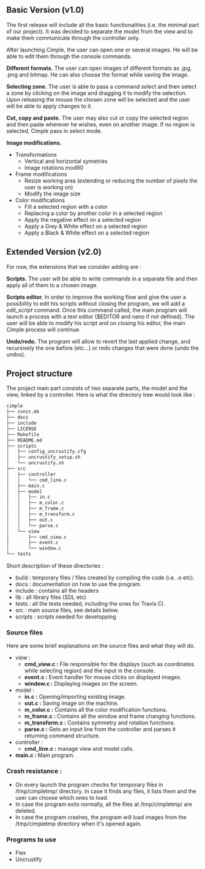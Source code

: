

## Basic Version (v1.0)

The first release will include all the basic functionalities (i.e. the minimal part of our project).
It was decided to separate the model from the view and to make them communicate through the controller only.

After launching Cimple, the user can open one or several images. He will be able to edit them through the console commands.

**Different formats.** The user can open images of different formats as .jpg, .png and bitmap. He can also choose the format while saving the image.

**Selecting zone.** The user is able to pass a command *select* and then select a zone by clicking on the image and dragging it to modify the selection. Upon releasing the mouse the chosen zone will be selected and the user will be able to apply changes to it.

**Cut, copy and paste.** The user may also cut or copy the selected region and then paste wherever he wishes, even on another image. If no region is selected, Cimple pass in select mode.

**Image modifications.**

  * Transformations
    * Vertical and horizontal symetries
    * Image rotations mod90
  * Frame modifications
    * Resize working area (extending or reducing  the number of pixels the user is working on)
    * Modify the image size
  * Color modifications
    * Fill a selected region with a color
    * Replacing a color by another color in a selected region
    * Apply the negative effect on a selected region
    * Apply a Grey & White effect on a selected region
    * Apply a Black & White effect on a selected region


## Extended Version (v2.0)

For now, the extensions that we consider adding are :

**Scripts.** The user will be able to write commands in a separate file and then apply all of them to a chosen image.

**Scripts editor.** In order to improve the working flow and give the user a possibility to edit his scripts without closing the program, we will add a *edit_script* command. Once this command called, the main program will launch a process with a text editor ($EDITOR and nano if not defined). The user will be able to modify his script and on closing his editor, the main Cimple process will continue.

**Undo/redo.** The program will allow to revert the last applied change, and recursively the one before (etc...) or redo changes that were done (undo the undos).

## Project structure

The project main part consists of two separate parts, the model and the view, linked by a controller.
Here is what the directory tree would look like :

```sh
cimple
├── const.mk
├── docs
├── include
├── LICENSE
├── Makefile
├── README.md
├── scripts
│   ├── config_uncrustify.cfg
│   ├── uncrustify_setup.sh
│   └── uncrustify.sh
├── src
│   ├── controller
│   │   └── cmd_line.c
│   ├── main.c
│   ├── model
│   │   ├── in.c
│   │   ├── m_color.c
│   │   ├── m_frame.c
│   │   ├── m_transform.c
│   │   ├── out.c
│   │   └── parse.c
│   └── view
│       ├── cmd_view.c
│       ├── event.c
│       └── window.c
└── tests
```

Short description of these directories :
  * build :
  temporary files / files created by compiling the code (i.e. .o etc).
  * docs :
  documentation on how to use the program.
  * include :
  contains all the headers
  * lib :
  all library files (SDL etc)
  * tests :
  all the tests needed, including the ones for Travis CI.
  * src :
  main source files, see details below.
  * scripts :
  scripts needed for developping

### Source files

Here are some brief explanations on the source files and what they will do.

* view :
  * **cmd_view.c :**
     File responsible for the displays (such as coordinates while selecting region) and the input in the console.
  * **event.c :**
     Event handler for mouse clicks on displayed images.
  * **window.c :**
    Displaying images on the screen.
* model :
  * **in.c :**
    Opening/importing existing image.
  * **out.c :**
    Saving image on the machine.
  * **m_color.c :**
    Contains all the color modification functions.
  * **m_frame.c :**
    Contains all the window and frame changing functions.
  * **m_transform.c :**
    Contains symmetry and rotation functions.
  * **parse.c :**
    Gets an input line from the controller and parses it returning command structure.
* controller :
  * **cmd_line.c :**
    manage view and model calls.
* **main.c :**
    Main program.

### Crash resistance  :
  * On every launch the program checks for temporary files in /tmp/cimpletmp/ directory. In case it finds any files, it lists them and the user can choose which ones to load.
  * In case the program exits normally, all the files at /tmp/cimpletmp/ are deleted.
  * In case the program crashes, the program will load images from the /tmp/cimpletmp directory when it's opened again.

### Programs to use

* Flex
* Uncrustify
